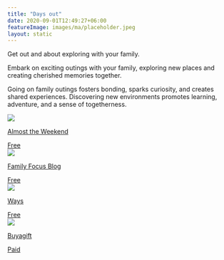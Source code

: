 ```yaml
---
title: "Days out"
date: 2020-09-01T12:49:27+06:00
featureImage: images/ma/placeholder.jpeg
layout: static
---
```


Get out and about exploring with your family.

Embark on exciting outings with your family, exploring new places and creating cherished memories together.

Going on family outings fosters bonding, sparks curiosity, and creates shared experiences. Discovering new environments promotes learning, adventure, and a sense of togetherness.

<a class="ma-link" href="https://almosttheweekend.com/activities-to-enjoy-with-your-family-this-weekend/"><div class="ma-card ma-card-Community"><div class="ma-icon"><img src ="/images/Icon-check - community - opacity.svg"/></div><div class="ma-name"><p>Almost the Weekend</p></div><div class="ma-paid-text"><span>Free</span></div></div></a><a class="ma-link" href="https://familyfocusblog.com/6-benefits-of-spending-time-together-as-a-family/"><div class="ma-card ma-card-Community"><div class="ma-icon"><img src ="/images/Icon-check - community - opacity.svg"/></div><div class="ma-name"><p>Family Focus Blog</p></div><div class="ma-paid-text"><span>Free</span></div></div></a><a class="ma-link" href="https://ways.org.au/activities-as-a-family-and-why-its-important/"><div class="ma-card ma-card-Community"><div class="ma-icon"><img src ="/images/Icon-check - community - opacity.svg"/></div><div class="ma-name"><p>Ways</p></div><div class="ma-paid-text"><span>Free</span></div></div></a><a class="ma-link" href="https://www.awin1.com/cread.php?awinmid=273&awinaffid=1198638&ued=https%3A%2F%2Fwww.buyagift.co.uk%2Fspa-and-beauty%2Fspa-day"><div class="ma-card ma-card-Community"><div class="ma-icon"><img src ="/images/Icon-pound - community - opacity.svg"/></div><div class="ma-name"><p>Buyagift</p></div><div class="ma-paid-text"><span>Paid</span></div></div></a>  

<br/><br/>






